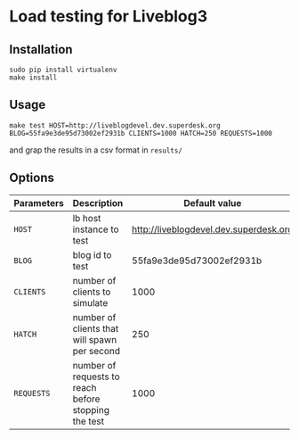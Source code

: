 # Load testing for Liveblog3

## Installation

```
sudo pip install virtualenv
make install
```

## Usage

```
make test HOST=http://liveblogdevel.dev.superdesk.org BLOG=55fa9e3de95d73002ef2931b CLIENTS=1000 HATCH=250 REQUESTS=1000
```

and grap the results in a csv format in `results/`

## Options

Parameters | Description | Default value
-----------|-------------|--------------
`HOST` | lb host instance to test | http://liveblogdevel.dev.superdesk.org
`BLOG` | blog id to test | 55fa9e3de95d73002ef2931b
`CLIENTS` | number of clients to simulate | 1000
`HATCH` | number of clients that will spawn per second | 250
`REQUESTS` | number of requests to reach before stopping the test | 1000
